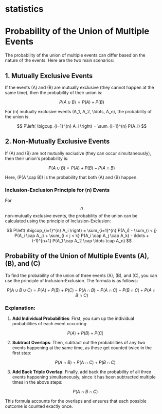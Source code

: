 # statistics

# Probability of the Union of Multiple Events

The probability of the union of multiple events can differ based on the nature of the events. Here are the two main scenarios:

## 1. Mutually Exclusive Events

If the events \(A\) and \(B\) are mutually exclusive (they cannot happen at the same time), then the probability of their union is:

$$
P(A \cup B) = P(A) + P(B)
$$

For \(n\) mutually exclusive events \(A_1, A_2, \ldots, A_n\), the probability of the union is:

$$
P\left( \bigcup_{i=1}^{n} A_i \right) = \sum_{i=1}^{n} P(A_i)
$$

## 2. Non-Mutually Exclusive Events

If \(A\) and \(B\) are not mutually exclusive (they can occur simultaneously), then their union's probability is:

$$
P(A \cup B) = P(A) + P(B) - P(A \cap B)
$$

Here, \(P(A \cap B)\) is the probability that both \(A\) and \(B\) happen.

### Inclusion-Exclusion Principle for \(n\) Events

For $$n$$ non-mutually exclusive events, the probability of the union can be calculated using the principle of Inclusion-Exclusion:

$$
P\left( \bigcup_{i=1}^{n} A_i \right) = \sum_{i=1}^{n} P(A_i) - \sum_{i < j} P(A_i \cap A_j) + \sum_{i < j < k} P(A_i \cap A_j \cap A_k) - \ldots + (-1)^{n+1} P(A_1 \cap A_2 \cap \ldots \cap A_n)
$$


## Probability of the Union of Multiple Events \(A\), \(B\), and \(C\)

To find the probability of the union of three events \(A\), \(B\), and \(C\), you can use the principle of Inclusion-Exclusion. The formula is as follows:

$$
P(A \cup B \cup C) = P(A) + P(B) + P(C) - P(A \cap B) - P(A \cap C) - P(B \cap C) + P(A \cap B \cap C)
$$

### Explanation:

1. **Add Individual Probabilities**: First, you sum up the individual probabilities of each event occurring:

    $$
    P(A) + P(B) + P(C)
    $$

2. **Subtract Overlaps**: Then, subtract out the probabilities of any two events happening at the same time, as these get counted twice in the first step:

    $$
    P(A \cap B) + P(A \cap C) + P(B \cap C)
    $$

3. **Add Back Triple Overlap**: Finally, add back the probability of all three events happening simultaneously, since it has been subtracted multiple times in the above steps:

    $$
    P(A \cap B \cap C)
    $$

This formula accounts for the overlaps and ensures that each possible outcome is counted exactly once.
